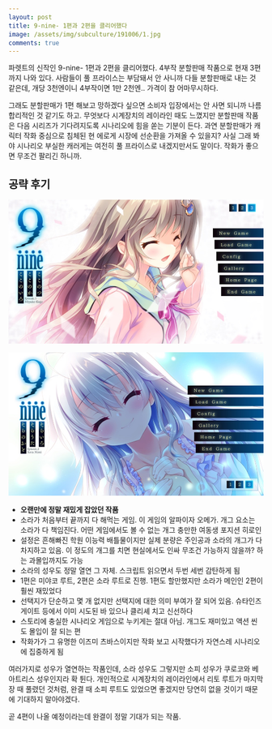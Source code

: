 ```yaml
---
layout: post
title: 9-nine- 1편과 2편을 클리어했다
image: /assets/img/subculture/191006/1.jpg
comments: true
---
```


파렛트의 신작인 9-nine- 1편과 2편을 클리어했다. 4부작 분할판매 작품으로 현재 3편까지 나와 있다.
사람들이 풀 프라이스는 부담돼서 안 사니까 다들 분할판매로 내는 것 같은데, 개당 3천엔이니 4부작이면 1만 2천엔.. 가격이 참 어마무시하다.

그래도 분할판매가 1편 해보고 망하겠다 싶으면 소비자 입장에서는 안 사면 되니까 나름 합리적인 것 같기도 하고.
무엇보다 시계장치의 레이라인 때도 느꼈지만 분할판매 작품은 다음 시리즈가 기다려지도록 시나리오에 힘을 쏟는 기분이 든다.
과연 분할판매가 캐릭터 작화 중심으로 침체된 현 에로게 시장에 선순환을 가져올 수 있을지?
사실 그래 봐야 시나리오 부실한 캐러게는 여전히 풀 프라이스로 내겠지만서도 말이다. 작화가 좋으면 무조건 팔리긴 하니까.

## 공략 후기

![1](/assets/img/subculture/191006/2.jpg)

![2](/assets/img/subculture/191006/3.jpg)

* **오랜만에 정말 재밌게 잡았던 작품**
* 소라가 처음부터 끝까지 다 해먹는 게임. 이 게임의 알파이자 오메가. 개그 요소는 소라가 다 책임진다. 어떤 게임에서도 볼 수 없는 개그 충만한 여동생 포지션 히로인
* 설정은 흔해빠진 학원 이능력 배틀물이지만 실제 분량은 주인공과 소라의 개그가 다 차지하고 있음.
이 정도의 개그를 치면 현실에서도 인싸 무조건 가능하지 않을까? 하는 과몰입까지도 가능
* 소라의 성우도 정말 열연 그 자체. 스크립트 읽으면서 두번 세번 감탄하게 됨
* 1편은 미야코 루트, 2편은 소라 루트로 진행. 1편도 할만했지만 소라가 메인인 2편이 훨씬 재밌었다
* 선택지가 단순하고 몇 개 없지만 선택지에 대한 의미 부여가 잘 되어 있음. 슈타인즈 게이트 등에서 이미 시도된 바 있으나 클리셰 치고 신선하다
* 스토리에 충실한 시나리오 게임으로 누키게는 절대 아님. 개그도 재미있고 액션 씬도 몰입이 잘 되는 편
* 작화가가 그 유명한 이즈미 츠바스이지만 작화 보고 시작했다가 자연스레 시나리오에 집중하게 됨

여러가지로 성우가 열연하는 작품인데, 소라 성우도 그렇지만 소피 성우가 쿠로코와 베아트리스 성우인지라 확 튄다.
개인적으로 시계장치의 레이라인에서 리토 루트가 마지막 장 때 풀렸던 것처럼, 완결 때 소피 루트도 있었으면 좋겠지만 당연히 없을 것이기 때문에 기대하지 말아야겠다.

곧 4편이 나올 예정이라는데 완결이 정말 기대가 되는 작품.
